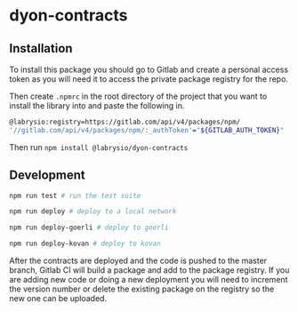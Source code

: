 # dyon-contracts

## Installation

To install this package you should go to Gitlab and create a personal access token as you will need it to access the private package registry for the repo.

Then create `.npmrc` in the root directory of the project that you want to install the library into and paste the following in.

```bash
@labrysio:registry=https://gitlab.com/api/v4/packages/npm/
'//gitlab.com/api/v4/packages/npm/:_authToken'="${GITLAB_AUTH_TOKEN}"
```

Then run `npm install @labrysio/dyon-contracts`

## Development

```bash
npm run test # run the test suite

npm run deploy # deploy to a local network

npm run deploy-goerli # deploy to goerli

npm run deploy-kovan # deploy to kovan
```

After the contracts are deployed and the code is pushed to the master branch, Gitlab CI will build a package and add to the package registry. If you are adding new code or doing a new deployment you will need to increment the version number or delete the existing package on the registry so the new one can be uploaded.
